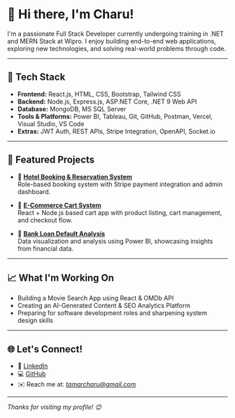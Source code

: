# 👋 Hi there, I'm Charu!

I'm a passionate Full Stack Developer currently undergoing training in .NET and MERN Stack at Wipro. I enjoy building end-to-end web applications, exploring new technologies, and solving real-world problems through code.

---

## 🚀 Tech Stack
- **Frontend:** React.js, HTML, CSS, Bootstrap, Tailwind CSS
- **Backend:** Node.js, Express.js, ASP.NET Core, .NET 9 Web API
- **Database:** MongoDB, MS SQL Server
- **Tools & Platforms:** Power BI, Tableau, Git, GitHub, Postman, Vercel, Visual Studio, VS Code
- **Extras:** JWT Auth, REST APIs, Stripe Integration, OpenAPI, Socket.io

---

## 📌 Featured Projects
- 🔹 **[Hotel Booking & Reservation System](https://github.com/CharuTamar/Wipro_Capstone_Project-Hotel-Reservation-System)**  
  Role-based booking system with Stripe payment integration and admin dashboard.

- 🔹 **[E-Commerce Cart System](https://github.com/CharuTamar/Wipro-Assignments-Milestones/tree/master/Milestone%201-E-Cart%20System%20by%20Charu%20Tamar)**  
  React + Node.js based cart app with product listing, cart management, and checkout flow.

- 🔹 **[Bank Loan Default Analysis](https://github.com/CharuTamar/Bank-Loan-Default-Analysis-PowerBI)**  
  Data visualization and analysis using Power BI, showcasing insights from financial data.

---

## 📈 What I'm Working On
- Building a Movie Search App using React & OMDb API  
- Creating an AI-Generated Content & SEO Analytics Platform  
- Preparing for software development roles and sharpening system design skills

---

## 🌐 Let's Connect!
- 💼 [LinkedIn](https://www.linkedin.com/in/charu-tamar/)  
- 💻 [GitHub](https://github.com/CharuTamar)  
- ✉️ Reach me at: *tamarcharu@gmail.com*  

---

*Thanks for visiting my profile! 😊*
